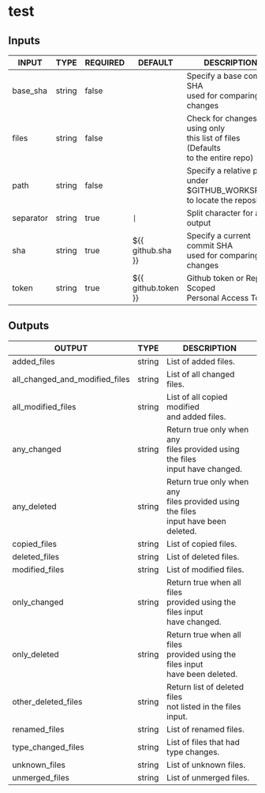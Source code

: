 # test

## Inputs

<!-- AUTO-DOC-INPUT:START - Do not remove or modify this section -->

|   INPUT   |  TYPE  | REQUIRED |       DEFAULT       |                                     DESCRIPTION                                     |
|-----------|--------|----------|---------------------|-------------------------------------------------------------------------------------|
| base_sha  | string | false    |                     | Specify a base commit SHA<br>used for comparing changes                             |
| files     | string | false    |                     | Check for changes using only<br>this list of files (Defaults<br>to the entire repo) |
| path      | string | false    |                     | Specify a relative path under<br>$GITHUB_WORKSPACE to locate the repository<br>     |
| separator | string | true     | `\|`                | Split character for array output<br>                                                |
| sha       | string | true     | ${{ github.sha }}   | Specify a current commit SHA<br>used for comparing changes                          |
| token     | string | true     | ${{ github.token }} | Github token or Repo Scoped<br>Personal Access Token                                |

<!-- AUTO-DOC-INPUT:END -->

## Outputs

<!-- AUTO-DOC-OUTPUT:START - Do not remove or modify this section -->

|             OUTPUT             |  TYPE  |                                       DESCRIPTION                                       |
|--------------------------------|--------|-----------------------------------------------------------------------------------------|
| added_files                    | string | List of added files.                                                                    |
| all_changed_and_modified_files | string | List of all changed files.<br>                                                          |
| all_modified_files             | string | List of all copied modified<br>and added files.                                         |
| any_changed                    | string | Return true only when any<br>files provided using the files<br>input have changed.      |
| any_deleted                    | string | Return true only when any<br>files provided using the files<br>input have been deleted. |
| copied_files                   | string | List of copied files.                                                                   |
| deleted_files                  | string | List of deleted files.                                                                  |
| modified_files                 | string | List of modified files.                                                                 |
| only_changed                   | string | Return true when all files<br>provided using the files input<br>have changed.           |
| only_deleted                   | string | Return true when all files<br>provided using the files input<br>have been deleted.      |
| other_deleted_files            | string | Return list of deleted files<br>not listed in the files<br>input.                       |
| renamed_files                  | string | List of renamed files.                                                                  |
| type_changed_files             | string | List of files that had<br>type changes.                                                 |
| unknown_files                  | string | List of unknown files.                                                                  |
| unmerged_files                 | string | List of unmerged files.                                                                 |

<!-- AUTO-DOC-OUTPUT:END -->
